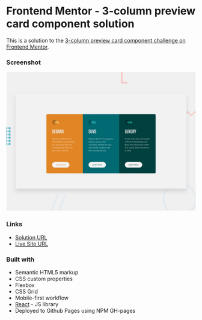 # Frontend Mentor - 3-column preview card component solution

This is a solution to the [3-column preview card component challenge on Frontend Mentor](https://www.frontendmentor.io/challenges/3column-preview-card-component-pH92eAR2-).  

### Screenshot

![](./public/design/desktop-preview.jpg)

### Links

- [Solution URL](https://www.frontendmentor.io/solutions/3-column-preview-card-component-4WQgQTNI1k)
- [Live Site URL](https://omarotxoa.github.io/3-column-preview-card-component/)

### Built with

- Semantic HTML5 markup
- CSS custom properties
- Flexbox
- CSS Grid
- Mobile-first workflow
- [React](https://reactjs.org/) - JS library
- Deployed to Github Pages using NPM GH-pages